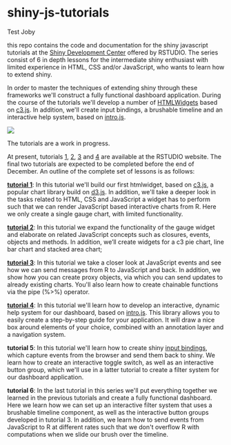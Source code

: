 # shiny-js-tutorials
Test Joby

this repo contains the code and documentation for the shiny javascript tutorials at the [Shiny Development Center](http://shiny.rstudio.com/tutorial/) offered by RSTUDIO. The series consist of 6 in depth lessons for the intermediate shiny enthusiast with limited experience in HTML, CSS and/or JavaScript, who wants to learn how to extend shiny. 

In order to master the techniques of extending shiny through these frameworks we'll construct a fully functional dashboard application. During the course of the tutorials we'll develop a number of [HTMLWidgets](http://www.htmlwidgets.org/) based on [c3.js](http://c3js.org/). In addition, we'll create input bindings, a brushable timeline and an interactive help system, based on [intro.js](http://introjs.com/).

<a href="https://frissdemo.shinyapps.io/FrissDashboard/"><img src="https://raw.githubusercontent.com/FrissAnalytics/shinyJsTutorials/master/tutorials/dashboard.png"></a>

The tutorials are a work in progress.

At present, tutorials [1](http://shiny.rstudio.com/tutorial/js-lesson1/), [2](http://shiny.rstudio.com/tutorial/js-lesson2/), [3](http://shiny.rstudio.com/tutorial/js-lesson3/) and [4](http://shiny.rstudio.com/tutorial/js-lesson4/) are available at the RSTUDIO website. The final two tutorials are expected to be completed before the end of December. An outline of the complete set of lessons is as follows:

**[tutorial 1](http://shiny.rstudio.com/tutorial/js-lesson1/)**: In this tutorial we'll build our first htmlwidget, based on [c3.js](http://c3js.org/), a popular chart library build on [d3.js](https://d3js.org/). In addition, we'll take a deeper look in the tasks related to HTML, CSS and JavaScript a widget has to perform such that we can render JavaScript based interactive charts from R. Here we only create a single gauge chart, with limited functionality.

**[tutorial 2](http://shiny.rstudio.com/tutorial/js-lesson2/)**: In this tutorial we expand the functionality of the gauge widget and elaborate on related JavaScript concepts such as closures, events, objects and methods. In addition, we’ll create widgets for a c3 pie chart, line bar chart and stacked area chart;

**[tutorial 3](http://shiny.rstudio.com/tutorial/js-lesson3/)**: In this tutorial we take a closer look at JavaScript events and see how we can send messages from R to JavaScript and back. In addition, we show how you can create proxy objects, via which you can send updates to already existing charts. You'll also learn how to create chainable functions via the pipe (%>%) operator.

**[tutorial 4](http://shiny.rstudio.com/tutorial/js-lesson4/)**: In this tutorial we'll learn how to develop an interactive, dynamic help system for our dashboard, based on [intro.js](http://introjs.com/). This library allows you to easily create a step-by-step guide for your application. It will draw a nice box around elements of your choice, combined with an annotation layer and a navigation system. 

**tutorial 5**: In this tutorial we'll learn how to create shiny [input bindings](http://shiny.rstudio.com/articles/building-inputs.html), which capture events from the browser and send them back to shiny. We learn how to create an interactive toggle switch, as well as an interactive button group, which we'll use in a latter tutorial to create a filter system for our dashboard application. 

**tutorial 6**: In the last tutorial in this series we'll put everything together we learned in the previous tutorials and create a fully functional dashboard. Here we learn how we can set up an interactive filter system that uses a brushable timeline component, as well as the interactive button groups developed in tutorial 3. In addition, we learn how to send events from JavaScript to R at different rates such that we don't overflow R with computations when we slide our brush over the timeline.
